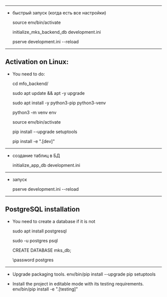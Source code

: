 --------------------------------------------------------------------------------

-   быстрый запуск (когда есть все настройки)
    
    source env/bin/activate
    
    initialize_mks_backend_db development.ini
    
    pserve development.ini --reload
    
--------------------------------------------------------------------------------

Activation on Linux:
--------------------------------------------------------------------------------

-   You need to do:

    cd mfo_backend/

    sudo apt update && apt -y upgrade

    sudo apt install -y python3-pip python3-venv

    python3 -m venv env

    source env/bin/activate

    pip install --upgrade setuptools
    
    pip install -e ".[dev]" 
    
--------------------------------------------------------------------------------

 -  создание таблиц в БД

    initialize_app_db development.ini
    
--------------------------------------------------------------------------------

 -  запуск

    pserve development.ini --reload

--------------------------------------------------------------------------------

PostgreSQL installation 
--------------------------------------------------------------------------------

-   You need to create a database if it is not

    sudo apt install postgresql

    sudo -u postgres psql

    CREATE DATABASE mks_db;

    \password postgres
    
--------------------------------------------------------------------------------

- Upgrade packaging tools.
    env/bin/pip install --upgrade pip setuptools

- Install the project in editable mode with its testing requirements.
    env/bin/pip install -e ".[testing]"
